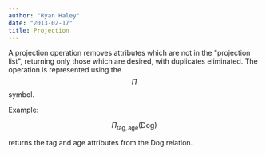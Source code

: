 ```yaml
---
author: "Ryan Haley"
date: "2013-02-17"
title: Projection
---
```


A projection operation removes attributes which are not in the "projection list", returning only those which are desired, with duplicates eliminated. The operation is represented using the $$\Pi$$ symbol.

Example:

$$\Pi_{\text{tag},\text{age}}(\text{Dog})$$

returns the tag and age attributes from the Dog relation.
